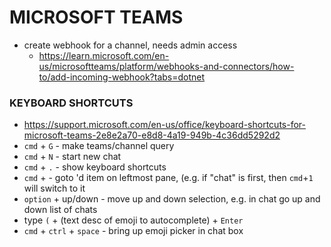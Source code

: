 # MICROSOFT TEAMS
- create webhook for a channel, needs admin access
    - https://learn.microsoft.com/en-us/microsoftteams/platform/webhooks-and-connectors/how-to/add-incoming-webhook?tabs=dotnet

### KEYBOARD SHORTCUTS
- https://support.microsoft.com/en-us/office/keyboard-shortcuts-for-microsoft-teams-2e8e2a70-e8d8-4a19-949b-4c36dd5292d2
- `cmd` + `G` - make teams/channel query
- `cmd` + `N` - start new chat
- `cmd` + `.` - show keyboard shortcuts
- `cmd` + <number> - goto <number>'d item on leftmost pane, (e.g. if "chat" is first, then `cmd`+`1` will switch to it
- `option` + up/down - move up and down selection, e.g. in chat go up and down list of chats
- type `(` + (text desc of emoji to autocomplete) + `Enter`
- `cmd` + `ctrl` + `space` - bring up emoji picker in chat box
